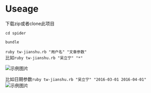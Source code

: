 # Useage

下载zip或者clone此项目  

``` cd spider ```  

``` bundle ```  

``` ruby tw-jianshu.rb "用户名" "文章参数" ```  
比如``` ruby tw-jianshu.rb "吴立宁" "*" ```  

![示例图片](./示例图片.png)

比如日期参数``` ruby tw-jianshu.rb "吴立宁" "2016-03-01 2016-04-01" ```  
![示例图片](./示例图片.png)
